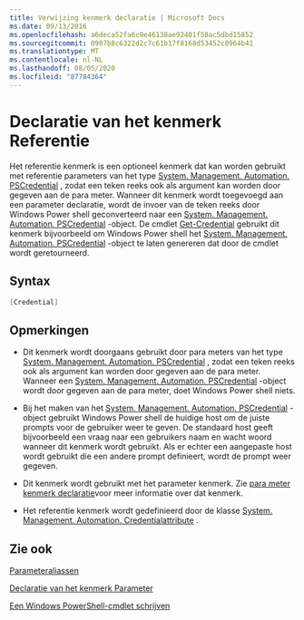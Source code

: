 ```yaml
---
title: Verwijzing kenmerk declaratie | Microsoft Docs
ms.date: 09/13/2016
ms.openlocfilehash: a6deca52fa6c9e46138ae92401f58ac5dbd15852
ms.sourcegitcommit: 0907b8c6322d2c7c61b17f8168d53452c8964b41
ms.translationtype: MT
ms.contentlocale: nl-NL
ms.lasthandoff: 08/05/2020
ms.locfileid: "87784364"
---
```

# <a name="credential-attribute-declaration"></a>Declaratie van het kenmerk Referentie

Het referentie kenmerk is een optioneel kenmerk dat kan worden gebruikt met referentie parameters van het type [System. Management. Automation. PSCredential](/dotnet/api/System.Management.Automation.PSCredential) , zodat een teken reeks ook als argument kan worden door gegeven aan de para meter. Wanneer dit kenmerk wordt toegevoegd aan een parameter declaratie, wordt de invoer van de teken reeks door Windows Power shell geconverteerd naar een [System. Management. Automation. PSCredential](/dotnet/api/System.Management.Automation.PSCredential) -object. De cmdlet [Get-Credential](/powershell/module/Microsoft.PowerShell.Security/Get-Credential) gebruikt dit kenmerk bijvoorbeeld om Windows Power shell het [System. Management. Automation. PSCredential](/dotnet/api/System.Management.Automation.PSCredential) -object te laten genereren dat door de cmdlet wordt geretourneerd.

## <a name="syntax"></a>Syntax

```csharp
[Credential]
```

## <a name="remarks"></a>Opmerkingen

- Dit kenmerk wordt doorgaans gebruikt door para meters van het type [System. Management. Automation. PSCredential](/dotnet/api/System.Management.Automation.PSCredential) , zodat een teken reeks ook als argument kan worden door gegeven aan de para meter. Wanneer een [System. Management. Automation. PSCredential](/dotnet/api/System.Management.Automation.PSCredential) -object wordt door gegeven aan de para meter, doet Windows Power shell niets.

- Bij het maken van het [System. Management. Automation. PSCredential](/dotnet/api/System.Management.Automation.PSCredential) -object gebruikt Windows Power shell de huidige host om de juiste prompts voor de gebruiker weer te geven. De standaard host geeft bijvoorbeeld een vraag naar een gebruikers naam en wacht woord wanneer dit kenmerk wordt gebruikt. Als er echter een aangepaste host wordt gebruikt die een andere prompt definieert, wordt de prompt weer gegeven.

- Dit kenmerk wordt gebruikt met het parameter kenmerk. Zie [para meter kenmerk declaratie](./parameter-attribute-declaration.md)voor meer informatie over dat kenmerk.

- Het referentie kenmerk wordt gedefinieerd door de klasse [System. Management. Automation. Credentialattribute](/dotnet/api/System.Management.Automation.CredentialAttribute) .

## <a name="see-also"></a>Zie ook

[Parameteraliassen](./parameter-aliases.md)

[Declaratie van het kenmerk Parameter](./parameter-attribute-declaration.md)

[Een Windows PowerShell-cmdlet schrijven](./writing-a-windows-powershell-cmdlet.md)
